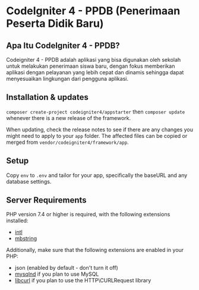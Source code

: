 # CodeIgniter 4 - PPDB (Penerimaan Peserta Didik Baru)

## Apa Itu CodeIgniter 4 - PPDB?

Codeigniter 4 - PPDB adalah aplikasi yang bisa digunakan oleh sekolah untuk melakukan penerimaan siswa baru, dengan fokus memberikan aplikasi dengan pelayanan yang lebih cepat dan dinamis sehingga dapat menyesuaikan lingkungan dari pengguna aplikasi.

## Installation & updates

`composer create-project codeigniter4/appstarter` then `composer update` whenever
there is a new release of the framework.

When updating, check the release notes to see if there are any changes you might need to apply
to your `app` folder. The affected files can be copied or merged from
`vendor/codeigniter4/framework/app`.

## Setup

Copy `env` to `.env` and tailor for your app, specifically the baseURL
and any database settings.

## Server Requirements

PHP version 7.4 or higher is required, with the following extensions installed:

- [intl](http://php.net/manual/en/intl.requirements.php)
- [mbstring](http://php.net/manual/en/mbstring.installation.php)

Additionally, make sure that the following extensions are enabled in your PHP:

- json (enabled by default - don't turn it off)
- [mysqlnd](http://php.net/manual/en/mysqlnd.install.php) if you plan to use MySQL
- [libcurl](http://php.net/manual/en/curl.requirements.php) if you plan to use the HTTP\CURLRequest library
